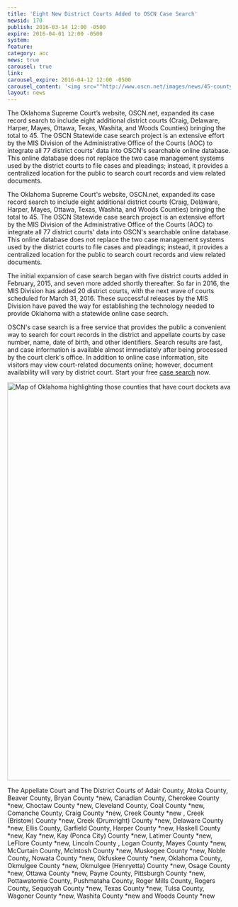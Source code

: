 ```yaml
---
title: 'Eight New District Courts Added to OSCN Case Search'
newsid: 170
publish: 2016-03-14 12:00 -0500
expire: 2016-04-01 12:00 -0500
system: 
feature: 
category: aoc
news: true
carousel: true
link: 
carousel_expire: 2016-04-12 12:00 -0500
carousel_content: '<img src=""http://www.oscn.net/images/news/45-county-case-search-carousel.jpg"" alt=""""/>'
layout: news
---
```

<p>
The Oklahoma Supreme Court’s website, OSCN.net, expanded its case record search to include eight additional district courts (Craig, Delaware, Harper, Mayes, Ottawa, Texas, Washita, and Woods Counties) bringing the total to 45.  The OSCN Statewide case search project is an extensive effort by the MIS Division of the Administrative Office of the Courts (AOC) to integrate all 77 district courts' data into OSCN's searchable online database. This online database does not replace the two case management systems used by the district courts to file cases and pleadings; instead, it provides a centralized location for the public to search court records and view related documents.
</p>
 <!--more-->
<p>The Oklahoma Supreme Court's website, OSCN.net, expanded its case record search to include eight additional district courts (Craig, Delaware, Harper, Mayes, Ottawa, Texas, Washita, and Woods Counties) bringing the total to 45.  The OSCN Statewide case search project is an extensive effort by the MIS Division of the Administrative Office of the Courts (AOC) to integrate all 77 district courts' data into OSCN's searchable online database. This online database does not replace the two case management systems used by the district courts to file cases and pleadings; instead, it provides a centralized location for the public to search court records and view related documents.</p>
<p>The initial expansion of case search began with five district courts added in February, 2015, and seven more added shortly thereafter. So far in 2016, the MIS Division has added 20 district courts, with the next wave of courts scheduled for March 31, 2016.  These successful releases by the MIS Division have paved the way for establishing the technology needed to provide Oklahoma with a statewide online case search.</p>
<p>OSCN's case search is a free service that provides the public a convenient way to search for court records in the district and appellate courts by case number, name, date of birth, and other identifiers. Search results are fast, and case information is available almost immediately after being processed by the court clerk's office.  In addition to online case information, site visitors may view court-related documents online; however, document availability will vary by district court.  Start your free <a href="http://www.oscn.net/dockets/Search.aspx" target="_blank">case search</a> now.</p>
<img src="/images/news/45-county-case-search.jpg" alt="Map of Oklahoma highlighting those counties that have court dockets available on oscn" style="width: 900px;"/>
<p>The Appellate Court and The District Courts of Adair County, Atoka County, Beaver County, Bryan County *new, Canadian County, Cherokee County *new, Choctaw County *new, Cleveland County, Coal County *new, Comanche County, Craig County *new, Creek County *new , Creek (Bristow) County *new, Creek (Drumright) County *new, Delaware County *new, Ellis County, Garfield County, Harper County *new, Haskell County *new, Kay *new, Kay (Ponca City) County *new, Latimer County *new, LeFlore County *new, Lincoln County , Logan County, Mayes County *new, McCurtain County, McIntosh County *new, Muskogee County *new, Noble County, Nowata County *new, Okfuskee County *new, Oklahoma County, Okmulgee County *new, Okmulgee (Henryetta) County *new, Osage County *new, Ottawa County *new, Payne County, Pittsburgh County *new, Pottawatomie County, Pushmataha County, Roger Mills County, Rogers County, Sequoyah County *new, Texas County *new, Tulsa County, Wagoner County *new, Washita County *new and Woods County *new</p>
